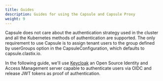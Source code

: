 ```yaml
---
title: Guides
description: Guides for using the Capsule and Capsule Proxy
weight: 9
---
```


Capsule does not care about the authentication strategy used in the cluster and all the Kubernetes methods of authentication are supported. The only requirement to use Capsule is to assign tenant users to the group defined by userGroups option in the CapsuleConfiguration, which defaults to capsule.clastix.io.

In the following guide, we'll use [Keycloak](https://www.keycloak.org/) an Open Source Identity and Access Management server capable to authenticate users via OIDC and release JWT tokens as proof of authentication.